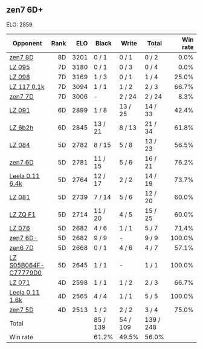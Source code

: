 ## zen7 6D+ ##

ELO: 2859

Opponent | Rank | ELO | Black | Write | Total | Win rate
---------|-----:|----:|-------|-------|-------|-------:
[zen7 8D](zen7%208D.md) | 8D | 3201 | 0 / 1 | 0 / 1 | 0 / 2 | 0.0%
[LZ 095](LZ%20095.md) | 7D | 3180 | 0 / 1 | 0 / 3 | 0 / 4 | 0.0%
[LZ 098](LZ%20098.md) | 7D | 3169 | 1 / 3 | 0 / 1 | 1 / 4 | 25.0%
[LZ 117 0.1k](LZ%20117%200.1k.md) | 7D | 3094 | 1 / 1 | 1 / 2 | 2 / 3 | 66.7%
[zen7 7D](zen7%207D.md) | 7D | 3006 | - | 2 / 24 | 2 / 24 | 8.3%
[LZ 091](LZ%20091.md) | 6D | 2899 | 1 / 8 | 13 / 25 | 14 / 33 | 42.4%
[LZ 6b2h](LZ%206b2h.md) | 6D | 2845 | 13 / 21 | 8 / 13 | 21 / 34 | 61.8%
[LZ 084](LZ%20084.md) | 5D | 2782 | 8 / 15 | 5 / 8 | 13 / 23 | 56.5%
[zen7 6D](zen7%206D.md) | 5D | 2781 | 11 / 15 | 5 / 6 | 16 / 21 | 76.2%
[Leela 0.11 6.4k](Leela%200.11%206.4k.md) | 5D | 2764 | 12 / 17 | 2 / 2 | 14 / 19 | 73.7%
[LZ 081](LZ%20081.md) | 5D | 2739 | 7 / 14 | 5 / 6 | 12 / 20 | 60.0%
[LZ ZQ F1](LZ%20ZQ%20F1.md) | 5D | 2714 | 11 / 20 | 4 / 5 | 15 / 25 | 60.0%
[LZ 076](LZ%20076.md) | 5D | 2682 | 4 / 6 | 1 / 1 | 5 / 7 | 71.4%
[zen7 6D-](zen7%206D-.md) | 5D | 2682 | 9 / 9 | - | 9 / 9 | 100.0%
[zen6 7D](zen6%207D.md) | 5D | 2668 | 0 / 1 | 4 / 6 | 4 / 7 | 57.1%
[LZ S05B064F-C77779D0](LZ%20S05B064F-C77779D0.md) | 5D | 2645 | 1 / 1 | - | 1 / 1 | 100.0%
[LZ 071](LZ%20071.md) | 4D | 2598 | 1 / 1 | 1 / 2 | 2 / 3 | 66.7%
[Leela 0.11 1.6k](Leela%200.11%201.6k.md) | 4D | 2565 | 4 / 4 | 1 / 1 | 5 / 5 | 100.0%
[zen7 5D](zen7%205D.md) | 4D | 2513 | 1 / 2 | 2 / 2 | 3 / 4 | 75.0%
Total | | | 85 / 139 | 54 / 109 | 139 / 248 | 
Win rate| | | 61.2% | 49.5% | 56.0% | 
